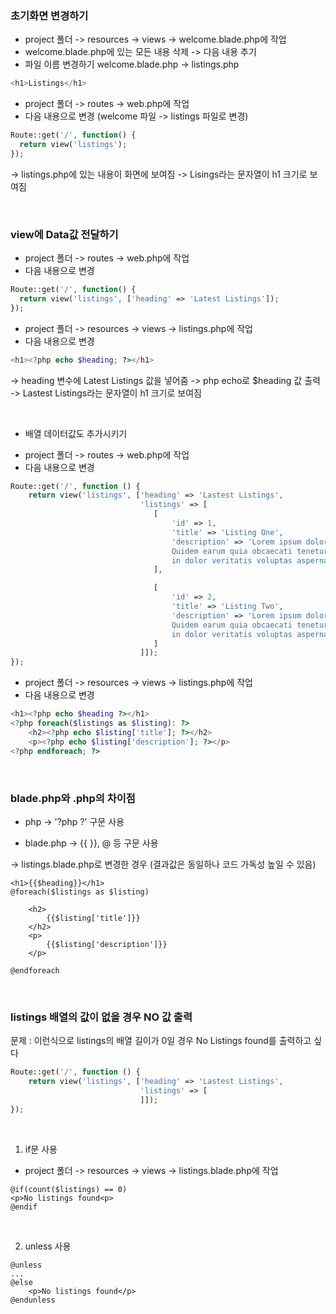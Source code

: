 ### 초기화면 변경하기

- project 폴더 -> resources -> views -> welcome.blade.php에 작업
- welcome.blade.php에 있는 모든 내용 삭제 -> 다음 내용 추기
- 파일 이름 변경하기 welcome.blade.php -> listings.php

```php
<h1>Listings</h1>
```

- project 폴더 -> routes -> web.php에 작업
- 다음 내용으로 변경 (welcome 파일 -> listings 파일로 변경)

```php
Route::get('/', function() {
  return view('listings');
});
```

-> listings.php에 있는 내용이 화면에 보여짐 -> Lisings라는 문자열이 h1 크기로 보여짐

<br>

### view에 Data값 전달하기

- project 폴더 -> routes -> web.php에 작업
- 다음 내용으로 변경

```php
Route::get('/', function() { 
  return view('listings', ['heading' => 'Latest Listings']);
});
```

- project 폴더 -> resources -> views -> listings.php에 작업
- 다음 내용으로 변경

```php
<h1><?php echo $heading; ?></h1>
```

-> heading 변수에 Latest Listings 값을 넣어줌 -> php echo로 $heading 값 출력 -> Lastest Listings라는 문자열이 h1 크기로 보여짐

<br>

+ 배열 데이터값도 추가시키기

- project 폴더 -> routes -> web.php에 작업
- 다음 내용으로 변경

```php
Route::get('/', function () {
    return view('listings', ['heading' => 'Lastest Listings',
                             'listings' => [
                                [
                                    'id' => 1,
                                    'title' => 'Listing One',
                                    'description' => 'Lorem ipsum dolor sit amet consectetur adipisicing elit.
                                    Quidem earum quia obcaecati tenetur ratione ullam ad repellat doloribus, placeat,
                                    in dolor veritatis voluptas aspernatur a sit qui suscipit beatae illum.'
                                ],

                                [
                                    'id' => 2,
                                    'title' => 'Listing Two',
                                    'description' => 'Lorem ipsum dolor sit amet consectetur adipisicing elit.
                                    Quidem earum quia obcaecati tenetur ratione ullam ad repellat doloribus, placeat,
                                    in dolor veritatis voluptas aspernatur a sit qui suscipit beatae illum.'
                                ]
                             ]]);
});
```

- project 폴더 -> resources -> views -> listings.php에 작업
- 다음 내용으로 변경

```php
<h1><?php echo $heading ?></h1>
<?php foreach($listings as $listing): ?>
    <h2><?php echo $listing['title']; ?></h2>
    <p><?php echo $listing['description']; ?></p>
<?php endforeach; ?>
```

<br>

### blade.php와 .php의 차이점

- php -> '?php ?' 구문 사용

- blade.php -> {{ }}, @ 등 구문 사용

-> listings.blade.php로 변경한 경우 (결과값은 동일하나 코드 가독성 높일 수 있음)

```blade.php
<h1>{{$heading}}</h1>
@foreach($listings as $listing)
    
    <h2>
        {{$listing['title']}}
    </h2>
    <p>
        {{$listing['description']}}
    </p>

@endforeach
```

<br>

### listings 배열의 값이 없을 경우 NO 값 출력

문제 : 이런식으로 listings의 배열 길이가 0일 경우 No Listings found를 출력하고 싶다
```php
Route::get('/', function () {
    return view('listings', ['heading' => 'Lastest Listings',
                             'listings' => [
                             ]]);
});
```

<br>

1) if문 사용

- project 폴더 -> resources -> views -> listings.blade.php에 작업

```blade.php
@if(count($listings) == 0)
<p>No listings found<p>
@endif
```

<br>

2) unless 사용

```blade.php
@unless
...
@else
    <p>No listings found</p>
@endunless
```

